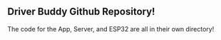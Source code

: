 ## Driver Buddy Github Repository!

The code for the App, Server, and ESP32 are all in their own directory!

